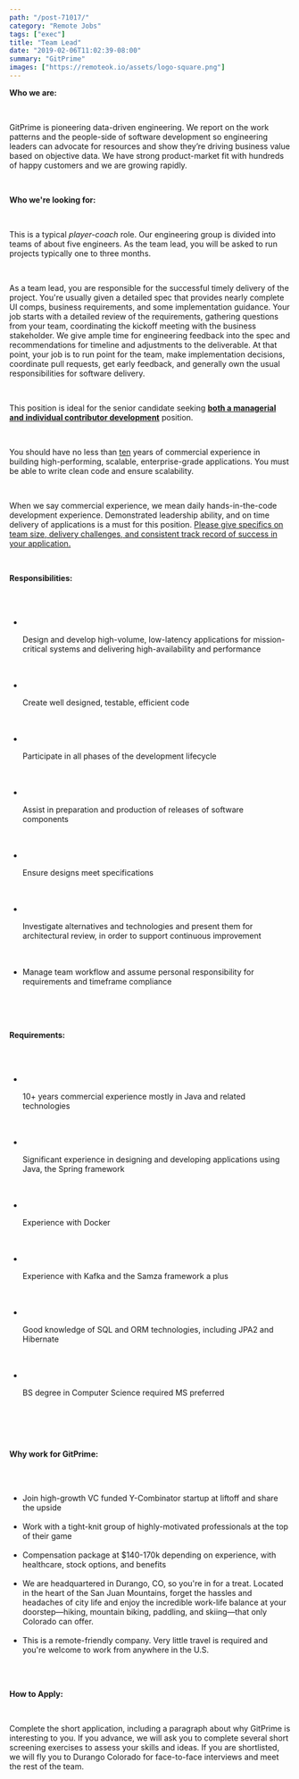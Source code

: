 ```yaml
---
path: "/post-71017/"
category: "Remote Jobs"
tags: ["exec"]
title: "Team Lead"
date: "2019-02-06T11:02:39-08:00"
summary: "GitPrime"
images: ["https://remoteok.io/assets/logo-square.png"]
---
```


<p><strong>Who we are:</strong></p><br /><p>GitPrime is pioneering data-driven engineering. We report on the work patterns and the people-side of software development so engineering leaders can advocate for resources and show they&rsquo;re driving business value based on objective data. We have strong product-market fit with hundreds of happy customers and we are growing rapidly.</p><br /><p><strong>Who we're looking for:</strong></p><br /><p>This is a typical&nbsp;<em>player-coach</em>&nbsp;role. Our engineering group is divided into teams of about five engineers. As the team lead, you will be asked to run projects typically one to three months.&nbsp;</p><br /><p>As a team lead, you are responsible for the successful timely delivery of the project. You're usually given a detailed spec that provides nearly complete UI comps, business requirements, and some implementation guidance. Your job starts with a detailed review of the requirements, gathering questions from your team, coordinating the kickoff meeting with the business stakeholder. We give ample time for engineering feedback into the spec and recommendations for timeline and adjustments to the deliverable. At that point, your job is to run point for the team, make implementation decisions, coordinate pull requests, get early feedback, and generally own the usual responsibilities for software delivery.</p><br /><p>This position is ideal for the senior candidate seeking&nbsp;<strong><u>both a&nbsp;</u></strong><u><strong><u>m</u>anagerial and individual contributor development</strong></u>&nbsp;position.</p><br /><p>You should have no less than&nbsp;<u>ten</u>&nbsp;years of commercial experience in building high-performing, scalable, enterprise-grade applications. You must be able to write clean code and ensure scalability.</p><br /><p>When we say commercial experience, we mean daily hands-in-the-code development experience. Demonstrated leadership ability, and on time delivery of applications is a must for this position.&nbsp;<u>Please give specifics on team size, delivery challenges, and consistent track record of success in your application.</u></p><br /><p><strong>Responsibilities:</strong></p><br /><ul><br /><li><br /><p>Design and develop high-volume, low-latency applications for mission-critical systems and delivering high-availability and performance</p><br /></li><br /><li><br /><p>Create well designed, testable, efficient code</p><br /></li><br /><li><br /><p>Participate in all phases of the development lifecycle</p><br /></li><br /><li><br /><p>Assist in preparation and production of releases of software components</p><br /></li><br /><li><br /><p>Ensure designs meet specifications</p><br /></li><br /><li><br /><p>Investigate alternatives and technologies and present them for architectural review, in order to support continuous improvement</p><br /></li><br /><li>Manage team workflow and assume personal responsibility for requirements and timeframe compliance&nbsp;<br><br></li><br /></ul><br /><p><strong>Requirements:</strong></p><br /><ul><br /><li><br /><p>10+ years commercial experience mostly in Java and related technologies</p><br /></li><br /><li><br /><p>Significant experience in designing and developing applications using Java, the Spring framework</p><br /></li><br /><li><br /><p>Experience with Docker</p><br /></li><br /><li><br /><p>Experience with Kafka and the Samza framework a plus</p><br /></li><br /><li><br /><p>Good knowledge of SQL and ORM technologies, including JPA2 and Hibernate</p><br /></li><br /><li><br /><p>BS degree in Computer Science required MS preferred</p><br /></li><br /></ul><br /><p><strong>Why work for GitPrime:</strong></p><br /><ul><br /><li>Join high-growth VC funded Y-Combinator startup at liftoff and share the upside</li><br /><li>Work with a tight-knit group of highly-motivated professionals at the top of their game</li><br /><li>Compensation package at $140-170k depending on experience, with healthcare, stock options, and benefits</li><br /><li>We are headquartered in Durango, CO, so you're in for a treat. Located in the heart of the San Juan Mountains, forget the hassles and headaches of city life and enjoy the incredible work-life balance at your doorstep&mdash;hiking, mountain biking, paddling, and skiing&mdash;that only Colorado can offer.</li><br /><li>This is a remote-friendly company. Very little travel is required and you're welcome to work from anywhere in the U.S.</li><br /></ul><br /><p><strong>How to Apply:</strong></p><br /><p>Complete the short application, including a paragraph about why GitPrime is interesting to you. If you advance, we will ask you to complete several short screening exercises to assess your skills and ideas. If you are shortlisted, we will fly you to Durango Colorado for face-to-face interviews and meet the rest of the team.</p>
